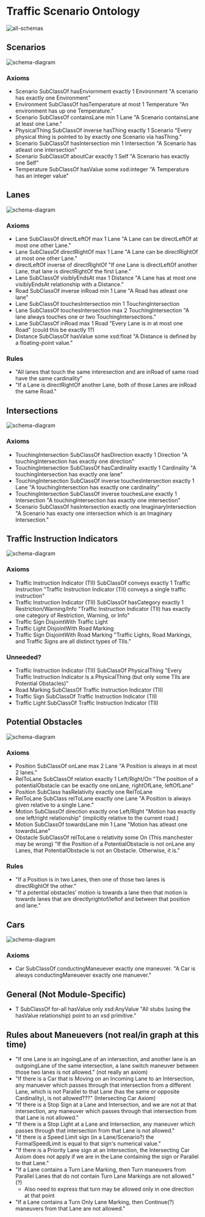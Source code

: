 # Traffic Scenario Ontology
![all-schemas](schema-diagrams/all-together.png)

## Scenarios
![schema-diagram](schema-diagrams/Scenario.png)

### Axioms
* Scenario SubClassOf hasEnviornment exactly 1 Environment
	"A scenario has exactly one Environment"
* Environment SubClassOf hasTemperature at most 1 Temperature
	"An environment has up one Temperature."
* Scenario SubClassOf containsLane min 1 Lane
	"A Scenario containsLane at least one Lane."
* PhysicalThing SubClassOf inverse hasThing exactly 1 Scenario
	"Every physical thing is pointed to by exactly one Scenario via hasThing."
* Scenario SubClassOf hasIntersection min 1 Intersection
	"A Scenario has atleast one intersection"
* Scenario SubClassOf aboutCar exactly 1 Self
	"A Scenario has exactly one Self"
* Temperature SubClassOf hasValue some xsd:integer
	"A Temperature has an integer value"

## Lanes
![schema-diagram](schema-diagrams/Lane.png)

### Axioms
* Lane SubClassOf directLeftOf max 1 Lane
	"A Lane can be directLeftOf at most one other Lane."
* Lane SubClassOf directRightOf max 1 Lane 
	"A Lane can be directRightOf at most one other Lane."
* directLeftOf inverse of directRightOf
	"If one Lane is directLeftOf another Lane, that lane is directRightOf the first Lane."
* Lane SubClassOf visiblyEndsAt max 1 Distance 
	"A Lane has at most one visiblyEndsAt relationship with a Distance."
* Road SubClassOf inverse inRoad min 1 Lane 
	"A Road has atleast one lane"
* Lane SubClassOf touchesIntersection min 1 TouchingIntersection
* Lane SubClassOf touchesIntersection max 2 TouchingIntersection
	"A lane always touches one or two TouchingIntersections."
* Lane SubClassOf inRoad max 1 Road
	"Every Lane is in at most one Road"  (could this be exactly 1?)
* Distance SubClassOf hasValue some xsd:float
	"A Distance is defined by a floating-point value."
	
### Rules
* "All lanes that touch the same interesection and are inRoad of same road have the same cardinality"
* "If a Lane is directRightOf another Lane, both of those Lanes are inRoad the same Road."

## Intersections
![schema-diagram](schema-diagrams/Intersection.png)

### Axioms
* TouchingIntersection SubClassOf hasDirection exactly 1 Direction
	"A touchingIntersection has exactly one direction"
* TouchingIntersection SubClassOf hasCardinality exactly 1 Cardinality
	"A touchingIntersection has exactly one lane"
* TouchingIntersection SubClassOf inverse touchesIntersection exactly 1 Lane
	"A touchingIntersection has exactly one cardinality"
* TouchingIntersection SubClassOf inverse touchesLane exactly 1 Intersection
	"A touchingIntersection has exactly one intersection"
* Scenario SubClassOf hasIntersection exactly one ImaginaryIntersection
	"A Scenario has exacty one intersection which is an Imaginary Intersection."
	
## Traffic Instruction Indicators
![schema-diagram](schema-diagrams/TrafficInstructionIndicator.png)

### Axioms
* Traffic Instruction Indicator (TII) SubClassOf conveys exactly 1 Traffic Instruction
	"Traffic Instruction Indicator (TII) conveys a single traffic instruction"
* Traffic Instruction Indicator (TII) SubClassOf hasCategory exactly 1 Restriction/Warning/Info
	"Traffic Instruction Indicator (TII) has exactly one category of Restriction, Warning, or Info"
* Traffic Sign DisjointWith Traffic Light
* Traffic Light DisjointWith Road Marking
* Traffic Sign DisjointWith Road Marking
	"Traffic Lights, Road Markings, and Traffic Signs are all distinct types of TIIs."

### Unneeded?
* Traffic Instruction Indicator (TII) SubClassOf PhysicalThing
	"Every Traffic Instruction Indicator is a PhysicalThing (but only some TIIs are Potential Obstacles)"
* Road Marking SubClassOf Traffic Instruction Indicator (TII)
* Traffic Sign SubClassOf Traffic Instruction Indicator (TII)
* Traffic Light SubClassOf Traffic Instruction Indicator (TII)

## Potential Obstacles
![schema-diagram](schema-diagrams/PotentialObstacle.png)


### Axioms
* Position SubClassOf onLane max 2 Lane 
	"A Position is always in at most 2 lanes."
* RelToLane SubClassOf relation exactly 1 Left/Right/On 
	"The position of a potentialObstacle can be exactly one onLane, rightOfLane, leftOfLane"
* Position SubClass hasRelativity exactly one RelToLane
* RelToLane SubClass relToLane exactly one Lane
	"A Position is always given relative to a single Lane."
* Motion SubClassOf direction exactly one Left/Right 
	"Motion has exactly one left/right relationship" (implicitly relative to the current road.)
* Motion SubClassOf towardsLane min 1 Lane
	"Motion has atleast one towardsLane"  
* Obstacle SubClassOf relToLane o relativity some On   (This manchester may be wrong)
	"If the Position of a PotentialObstacle is not onLane any Lanes, that PotentialObstacle is not an Obstacle. Otherwise, it is."

### Rules 
* "If a Position is in two Lanes, then one of those two lanes is directRightOf the other."
* "If a potential obstacles' motion is towards a lane then that motion is towards lanes that are directlyrightof/leftof and between that position and lane."

## Cars
![schema-diagram](schema-diagrams/Car.png)

### Axioms
* Car SubClassOf conductingManeuever exactly one maneuver.
	"A Car is always conductingManeuever exactly one manuever."

## General (Not Module-Specific)
* T SubClassOf for-all hasValue only xsd:AnyValue
	"All stubs (using the hasValue relationship) point to an xsd primitive."


## Rules about Maneuevers (not real/in graph at this time)
* "If one Lane is an ingoingLane of an intersection, and another lane is an outgoingLane of the same intersection, a lane switch maneuver between those two lanes is not allowed." (not really an axiom)
* "If there is a Car that is Moving on an Incoming Lane to an Intersection, any manuever which passes through that intersection from a different Lane, which is not Parallel to that Lane (has the same or opposite Cardinality), is not allowed???" (Intersecting Car Axiom)
* "If there is a Stop Sign at a Lane and Intersection, and we are not at that intersection, any maneuver which passes through that intersection from that Lane is not allowed."
* "If there is a Stop Light at a Lane and Intersection, any maneuver which passes through that intersection from that Lane is not allowed."
* "If there is a Speed Limit sign (in a Lane/Scenario?) the FormalSpeedLimit is equal to that sign's numerical value."
* "If there is a Priority Lane sign at an Intersection, the Intersecting Car Axiom does not apply if we are in the Lane containing the sign or Parallel to that Lane."
* "If a Lane contains a Turn Lane Marking, then Turn maneuvers from Parallel Lanes that do not contain Turn Lane Markings are not allowed." (?)
  * Also need to express that turn may be allowed only in one direction at that point
* "If a Lane contains a Turn Only Lane Marking, then Continue(?) maneuvers from that Lane are not allowed."

